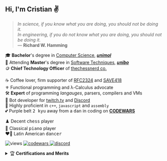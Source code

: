 
## Hi, I'm Cristian ✌️

> *In science, if you know what you are doing, you should not be doing it.*\
> *In engineering, if you do not know what you are doing, you should not be doing it.*\
> — **Richard W. Hamming**

🎓 **Bachelor**'s degree in [Computer Science](https://www2.dipbioter.unimol.it/informatica/), [𝒖𝒏𝒊𝒎𝒐𝒍](https://www2.unimol.it)\
🌱 Attending **Master**'s degree in [Software Techniques](https://corsi.unibo.it/2cycle/ComputerScience), [𝒖𝒏𝒊𝒃𝒐](https://www.unibo.it)\
🪙 **Chief Technology Officer** of [thechessnerd co.](https://www.thechessnerd.com)

☕️ Coffee lover, firm supporter of [RFC2324](https://www.rfc-editor.org/rfc/rfc2324) and [SAVE418](https://save418.com/)\
⚜️ Functional programming and λ-Calculus advocate\
🛠️ **Expert** of programming *langauges*, parsers, compilers and VMs\
🤖 Bot developer for <ins>[twitch.tv](https://www.twitch.tv/KnightShadow98)</ins> and [Discord](http://discord.com/users/393073920867041280)\
💎 Highly proficient in `c++`, `javascript` and `assembly`\
💕 Purple belt <kbd>2 kyu</kbd> away from a <kbd>dan</kbd> in coding on [**CODEWARS**](https://www.codewars.com/users/xor_swap)

♟️ Decent <kbd>chess</kbd> player\
🎹 Classical <kbd>piano</kbd> player\
❤️‍🔥 Latin American <kbd>dancer</kbd>

![views](https://komarev.com/ghpvc/?username=cristian-a&label=VIEWS&color=blueviolet&style=flat)
<a href="https://www.codewars.com/users/xor_swap">
  ![codewars](https://img.shields.io/badge/dynamic/json?color=B1361E&label=CODEWARS&query=%24.ranks.overall.name&url=https%3A%2F%2Fwww.codewars.com%2Fapi%2Fv1%2Fusers%2Fxor_swap)
</a>
<a href="http://discord.com/users/393073920867041280">
  ![discord](https://img.shields.io/badge/DISCORD-%40cristian__5-5A65F2)
</a>

<details>
<summary>🏆 <b>Certifications and Merits</b></summary><br>
<code>2022</code> → 🎓 <b>Bachelor</b>'s degree in <a href="https://www2.dipbioter.unimol.it/informatica/">Computer Science</a>, <a href="https://www2.unimol.it">University of Molise</a>: <code>101/110</code><br>
<code>2022</code> → 🎗️ Pledged to the <b>Turing Oath</b> for AI Etiquette<br>
<code>2022</code> → 💖 <kbd>2 kyu</kbd> coding <b>International Master</b> on <a href="https://www.codewars.com/users/xor_swap">CODEWARS</a><br>
<code>2021</code> → 🪙 <b>Chief Technology Officer</b> of <a href="https://www.thechessnerd.com">thechessnerd co.</a><br>
<code>2021</code> → 🧬 <b>Bioinformatics Contest</b>, Bioinformatics Institute, <a href="https://stepik.org/">Stepik</a><br>
<code>2021</code> → 🗄️ <b>HackerRank</b> <a href="https://www.hackerrank.com/certificates/7761b34ed6f8">Structured Query Language</a> Certification <br>
<code>2021</code> → 💊 <b>HackerRank</b> <a href="https://www.hackerrank.com/certificates/3d8ccbb52fb7">JavaScript</a> Certification<br>
<code>2021</code> → 🦋 <b>HackerRank</b> <a href="https://www.hackerrank.com/certificates/fc9444de4903">Cascading Style Sheet</a> Certification<br>
<code>2020</code> → 🧩 <b>HackerRank</b> <a href="https://www.hackerrank.com/certificates/1cac5e589050">Problem Solving</a> Certification<br>
<code>2017</code> → ⚙️ Graduated <b>Technical Institute</b> <a href="https://www.itiscassino.edu.it">E. Majorana</a>, CS Department: <code>95/100</code><br>
<code>2016</code> → 🇬🇧 <b>Cambridge English PET</b> Level 1, Pass with Distinction: <code>163/170</code> <b>B2</b>
</details>
